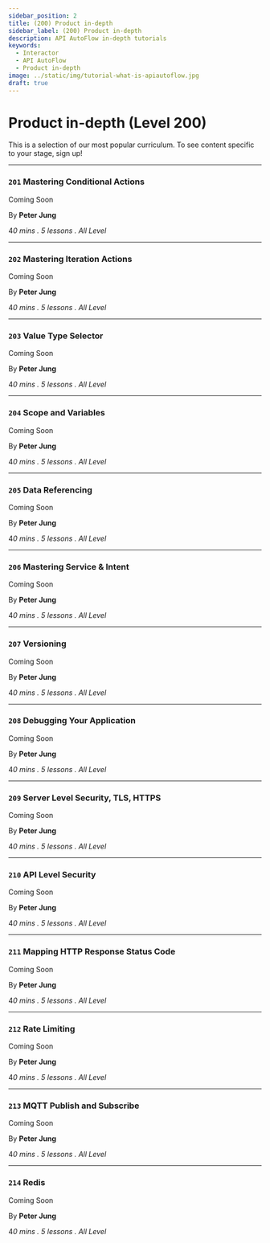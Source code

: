 ```yaml
---
sidebar_position: 2
title: (200) Product in-depth
sidebar_label: (200) Product in-depth
description: API AutoFlow in-depth tutorials
keywords:
  - Interactor
  - API AutoFlow
  - Product in-depth
image: ../static/img/tutorial-what-is-apiautoflow.jpg
draft: true
---
```

# Product in-depth (Level 200)

This is a selection of our most popular curriculum. To see content specific to your stage, sign up!

---
### **`201`** Mastering Conditional Actions

Coming Soon

By **Peter Jung**

4*0 mins . 5 lessons . All Level*

---

### **`202`** Mastering Iteration Actions

Coming Soon

By **Peter Jung**

4*0 mins . 5 lessons . All Level*


---

### **`203`** Value Type Selector  

Coming Soon

By **Peter Jung**

4*0 mins . 5 lessons . All Level*

---

###  **`204`** Scope and Variables

Coming Soon

By **Peter Jung**

4*0 mins . 5 lessons . All Level*

---

### **`205`** Data Referencing

Coming Soon

By **Peter Jung**

4*0 mins . 5 lessons . All Level*

---

### **`206`** Mastering Service & Intent

Coming Soon

By **Peter Jung**

4*0 mins . 5 lessons . All Level*

---

### **`207`** Versioning

Coming Soon

By **Peter Jung**

4*0 mins . 5 lessons . All Level*

---

### **`208`** Debugging Your Application

Coming Soon

By **Peter Jung**

4*0 mins . 5 lessons . All Level*

---

### **`209`** Server Level Security, TLS, HTTPS

Coming Soon

By **Peter Jung**

4*0 mins . 5 lessons . All Level*

---

###  **`210`** API Level Security

Coming Soon

By **Peter Jung**

4*0 mins . 5 lessons . All Level*

---

### **`211`** Mapping HTTP Response Status Code

Coming Soon

By **Peter Jung**

4*0 mins . 5 lessons . All Level*

---

### **`212`** Rate Limiting

Coming Soon

By **Peter Jung**

4*0 mins . 5 lessons . All Level*

---

###  **`213`** MQTT Publish and Subscribe

Coming Soon

By **Peter Jung**

4*0 mins . 5 lessons . All Level*

---

### **`214`** Redis

Coming Soon

By **Peter Jung**

4*0 mins . 5 lessons . All Level*

